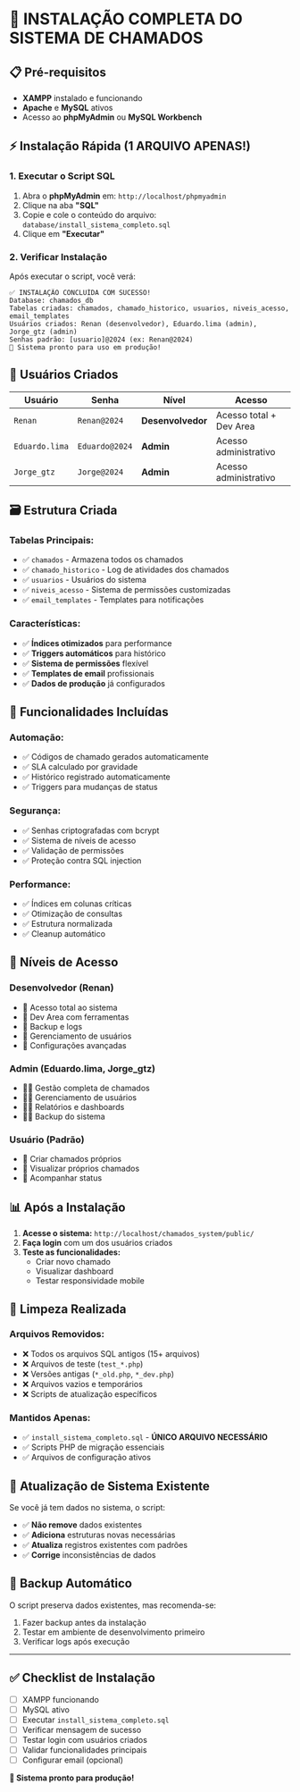 # 🚀 INSTALAÇÃO COMPLETA DO SISTEMA DE CHAMADOS

## 📋 Pré-requisitos

- **XAMPP** instalado e funcionando
- **Apache** e **MySQL** ativos
- Acesso ao **phpMyAdmin** ou **MySQL Workbench**

## ⚡ Instalação Rápida (1 ARQUIVO APENAS!)

### 1. **Executar o Script SQL**

1. Abra o **phpMyAdmin** em: `http://localhost/phpmyadmin`
2. Clique na aba **"SQL"**
3. Copie e cole o conteúdo do arquivo: `database/install_sistema_completo.sql`
4. Clique em **"Executar"**

### 2. **Verificar Instalação**

Após executar o script, você verá:
```
✅ INSTALAÇÃO CONCLUÍDA COM SUCESSO!
Database: chamados_db
Tabelas criadas: chamados, chamado_historico, usuarios, niveis_acesso, email_templates
Usuários criados: Renan (desenvolvedor), Eduardo.lima (admin), Jorge_gtz (admin)
Senhas padrão: [usuario]@2024 (ex: Renan@2024)
🚀 Sistema pronto para uso em produção!
```

## 👥 Usuários Criados

| Usuário | Senha | Nível | Acesso |
|---------|-------|-------|--------|
| `Renan` | `Renan@2024` | **Desenvolvedor** | Acesso total + Dev Area |
| `Eduardo.lima` | `Eduardo@2024` | **Admin** | Acesso administrativo |
| `Jorge_gtz` | `Jorge@2024` | **Admin** | Acesso administrativo |

## 🗃️ Estrutura Criada

### **Tabelas Principais:**
- ✅ `chamados` - Armazena todos os chamados
- ✅ `chamado_historico` - Log de atividades dos chamados
- ✅ `usuarios` - Usuários do sistema
- ✅ `niveis_acesso` - Sistema de permissões customizadas
- ✅ `email_templates` - Templates para notificações

### **Características:**
- ✅ **Índices otimizados** para performance
- ✅ **Triggers automáticos** para histórico
- ✅ **Sistema de permissões** flexível
- ✅ **Templates de email** profissionais
- ✅ **Dados de produção** já configurados

## 🔧 Funcionalidades Incluídas

### **Automação:**
- ✅ Códigos de chamado gerados automaticamente
- ✅ SLA calculado por gravidade
- ✅ Histórico registrado automaticamente
- ✅ Triggers para mudanças de status

### **Segurança:**
- ✅ Senhas criptografadas com bcrypt
- ✅ Sistema de níveis de acesso
- ✅ Validação de permissões
- ✅ Proteção contra SQL injection

### **Performance:**
- ✅ Índices em colunas críticas
- ✅ Otimização de consultas
- ✅ Estrutura normalizada
- ✅ Cleanup automático

## 🎯 Níveis de Acesso

### **Desenvolvedor** (Renan)
- 🔧 Acesso total ao sistema
- 🔧 Dev Area com ferramentas
- 🔧 Backup e logs
- 🔧 Gerenciamento de usuários
- 🔧 Configurações avançadas

### **Admin** (Eduardo.lima, Jorge_gtz)
- 👨‍💼 Gestão completa de chamados
- 👨‍💼 Gerenciamento de usuários
- 👨‍💼 Relatórios e dashboards
- 👨‍💼 Backup do sistema

### **Usuário** (Padrão)
- 👤 Criar chamados próprios
- 👤 Visualizar próprios chamados
- 👤 Acompanhar status

## 📊 Após a Instalação

1. **Acesse o sistema:** `http://localhost/chamados_system/public/`
2. **Faça login** com um dos usuários criados
3. **Teste as funcionalidades:**
   - Criar novo chamado
   - Visualizar dashboard
   - Testar responsividade mobile

## 🧹 Limpeza Realizada

### **Arquivos Removidos:**
- ❌ Todos os arquivos SQL antigos (15+ arquivos)
- ❌ Arquivos de teste (`test_*.php`)
- ❌ Versões antigas (`*_old.php`, `*_dev.php`)
- ❌ Arquivos vazios e temporários
- ❌ Scripts de atualização específicos

### **Mantidos Apenas:**
- ✅ `install_sistema_completo.sql` - **ÚNICO ARQUIVO NECESSÁRIO**
- ✅ Scripts PHP de migração essenciais
- ✅ Arquivos de configuração ativos

## 🔄 Atualização de Sistema Existente

Se você já tem dados no sistema, o script:
- ✅ **Não remove** dados existentes
- ✅ **Adiciona** estruturas novas necessárias
- ✅ **Atualiza** registros existentes com padrões
- ✅ **Corrige** inconsistências de dados

## 🚨 Backup Automático

O script preserva dados existentes, mas recomenda-se:
1. Fazer backup antes da instalação
2. Testar em ambiente de desenvolvimento primeiro
3. Verificar logs após execução

---

## ✅ Checklist de Instalação

- [ ] XAMPP funcionando
- [ ] MySQL ativo
- [ ] Executar `install_sistema_completo.sql`
- [ ] Verificar mensagem de sucesso
- [ ] Testar login com usuários criados
- [ ] Validar funcionalidades principais
- [ ] Configurar email (opcional)

**🎉 Sistema pronto para produção!**
